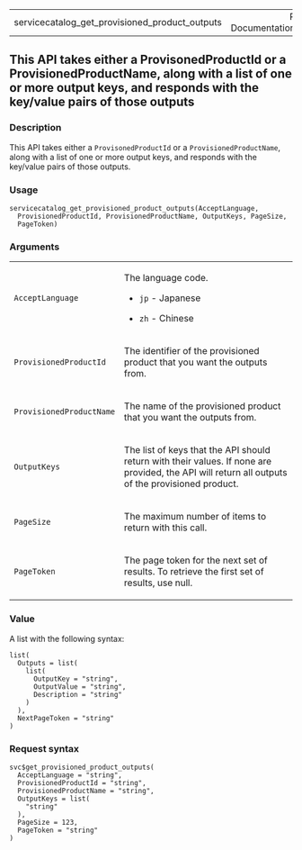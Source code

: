 <table style="width: 100%;">
<tbody>
<tr class="odd">
<td>servicecatalog_get_provisioned_product_outputs</td>
<td style="text-align: right;">R Documentation</td>
</tr>
</tbody>
</table>

## This API takes either a ProvisonedProductId or a ProvisionedProductName, along with a list of one or more output keys, and responds with the key/value pairs of those outputs

### Description

This API takes either a `ProvisonedProductId` or a
`ProvisionedProductName`, along with a list of one or more output keys,
and responds with the key/value pairs of those outputs.

### Usage

    servicecatalog_get_provisioned_product_outputs(AcceptLanguage,
      ProvisionedProductId, ProvisionedProductName, OutputKeys, PageSize,
      PageToken)

### Arguments

<table>
<colgroup>
<col style="width: 35%" />
<col style="width: 65%" />
</colgroup>
<tbody>
<tr class="odd">
<td><code
id="servicecatalog_get_provisioned_product_outputs_:_AcceptLanguage">AcceptLanguage</code></td>
<td><p>The language code.</p>
<ul>
<li><p><code>jp</code> - Japanese</p></li>
<li><p><code>zh</code> - Chinese</p></li>
</ul></td>
</tr>
<tr class="even">
<td><code
id="servicecatalog_get_provisioned_product_outputs_:_ProvisionedProductId">ProvisionedProductId</code></td>
<td><p>The identifier of the provisioned product that you want the
outputs from.</p></td>
</tr>
<tr class="odd">
<td><code
id="servicecatalog_get_provisioned_product_outputs_:_ProvisionedProductName">ProvisionedProductName</code></td>
<td><p>The name of the provisioned product that you want the outputs
from.</p></td>
</tr>
<tr class="even">
<td><code
id="servicecatalog_get_provisioned_product_outputs_:_OutputKeys">OutputKeys</code></td>
<td><p>The list of keys that the API should return with their values. If
none are provided, the API will return all outputs of the provisioned
product.</p></td>
</tr>
<tr class="odd">
<td><code
id="servicecatalog_get_provisioned_product_outputs_:_PageSize">PageSize</code></td>
<td><p>The maximum number of items to return with this call.</p></td>
</tr>
<tr class="even">
<td><code
id="servicecatalog_get_provisioned_product_outputs_:_PageToken">PageToken</code></td>
<td><p>The page token for the next set of results. To retrieve the first
set of results, use null.</p></td>
</tr>
</tbody>
</table>

### Value

A list with the following syntax:

    list(
      Outputs = list(
        list(
          OutputKey = "string",
          OutputValue = "string",
          Description = "string"
        )
      ),
      NextPageToken = "string"
    )

### Request syntax

    svc$get_provisioned_product_outputs(
      AcceptLanguage = "string",
      ProvisionedProductId = "string",
      ProvisionedProductName = "string",
      OutputKeys = list(
        "string"
      ),
      PageSize = 123,
      PageToken = "string"
    )
